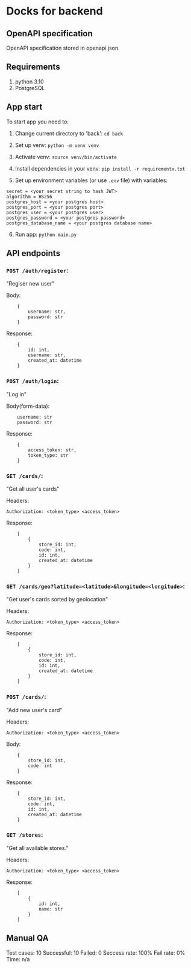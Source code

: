 # Docks for backend

## OpenAPI specification
OpenAPI specification stored in openapi.json.

## Requirements

1. python 3.10
2. PostgreSQL

## App start
To start app you need to:

1. Change current directory to 'back': `cd back`

2. Set up venv: `python -m venv venv`

3. Activate venv: `source venv/bin/activate`

4. Install dependencies in your venv: `pip install -r requirementx.txt`

5. Set up environment variables (or use `.env` file) with variables:
```
secret = <your secret string to hash JWT>
algorithm = HS256
postgres_host = <your postgres host>
postgres_port = <your postgres port>
postgres_user = <your postgres user>
postgres_password = <your postgres password>
postgres_database_name = <your postgres database name>
```

6. Run app: `python main.py`

## API endpoints

### `POST /auth/register`:
"Regiser new user"

Body: 
```
    {
        username: str,
        password: str
    }
```

Response:
```
    {
        id: int,
        username: str,
        created_at: datetime
    }
```

### `POST /auth/login`:
"Log in"

Body(form-data): 
```
    username: str
    password: str
```

Response:
```
    {
        access_token: str,
        token_type: str
    }
```

### `GET /cards/`:
"Get all user's cards"

Headers:
```
Authorization: <token_type> <access_token>
```

Response:
```
    [
        {   
            store_id: int,
            code: int,
            id: int,
            created_at: datetime
        }
    ]
```

### `GET /cards/geo?latitude=<latitude>&longitude=<longitude>`:
"Get user's cards sorted by geolocation"

Headers:
```
Authorization: <token_type> <access_token>
```

Response:
```
    [
        {   
            store_id: int,
            code: int,
            id: int,
            created_at: datetime
        }
    ]
```

### `POST /cards/`:
"Add new user's card"

Headers:
```
Authorization: <token_type> <access_token>
```

Body:
```
    {
        store_id: int,
        code: int
    }
```

Response:
```
    {   
        store_id: int,
        code: int,
        id: int,
        created_at: datetime
    }
```

### `GET /stores`:
"Get all available stores."

Headers:
```
Authorization: <token_type> <access_token>
```

Response:
```
    [
        {   
            id: int,
            name: str
        }
    ]
```

## Manual QA

Test cases: 10
Successful: 10
Failed: 0
Seccess rate: 100%
Fail rate: 0%
Time: n/a
